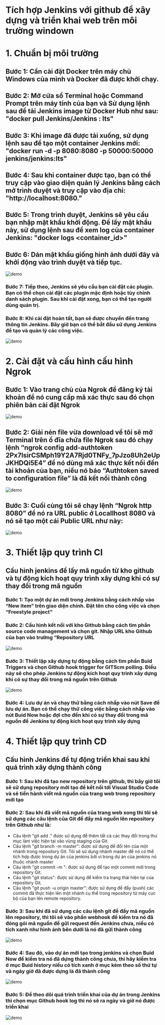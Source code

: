 # Tích hợp Jenkins với github để xây dựng và triển khai web trên môi trường windown
# 1. Chuẩn bị môi trường
## Bước 1: Cần cài đặt Docker trên máy chủ Windows của mình và Docker đã được khởi chạy.
## Bước 2: Mở cửa sổ Terminal hoặc Command Prompt trên máy tính của bạn và Sử dụng lệnh sau để tải Jenkins image từ Docker Hub như sau: "docker pull Jenkins/Jenkins : Its"
## Bước 3: Khi image đã được tải xuống, sử dụng lệnh sau để tạo một container Jenkins mới: "docker run -d -p 8080:8080 -p 50000:50000 jenkins/jenkins:lts"
## Bước 4: Sau khi container được tạo, bạn có thể truy cập vào giao diện quản lý Jenkins bằng cách mở trình duyệt và truy cập vào địa chỉ: "http://localhost:8080."
## Bước 5: Trong trình duyệt, Jenkins sẽ yêu cầu bạn nhập mật khẩu khởi động. Để lấy mật khẩu này, sử dụng lệnh sau để xem log của container Jenkins: "docker logs <container_id>" 
## Bước 6: Dán mật khẩu giống hình ảnh dưới đây và khởi động vào trình duyệt và tiếp tục.
![demo](https://lh3.googleusercontent.com/GvoeOOMAawtHsaW-OWQVgryl-jWxnkWIzJQoNCK20DWVdueKIZwtiN4JAIrPjhZAcLIpYedPYYhWRSsYXTUP7wG0E8bNxD6P9p5CiKZ70eu_UQVnJ-wAnik9k2qLI1792yAOF4E4hw=w2400)
### Bước 7: Tiếp theo, Jenkins sẽ yêu cầu bạn cài đặt các plugin. Bạn có thể chọn cài đặt các plugin mặc định hoặc tùy chỉnh danh sách plugin. Sau khi cài đặt xong, bạn có thể tạo người dùng quản trị.
### Bước 8: Khi cài đặt hoàn tất, bạn sẽ được chuyển đến trang thông tin Jenkins. Bây giờ bạn có thể bắt đầu sử dụng Jenkins để tạo và quản lý các công việc.
![demo](https://lh3.googleusercontent.com/0Hl1LxjsvmedJQuU7z8j4XvpDMFMsDUQAEg04lxrX5CcGNAm0o0WoUHhbPJ_WVwaZJTHFIi_KgD5UrXyWnmxl6MELc_17gd0wUwY6-f53Tq1ynqx-nI0KqbjVwcMMJwVjDNa6y9rIA=w2400)
# 2. Cài đặt và cấu hình cấu hình Ngrok
## Bước 1: Vào trang chủ của Ngrok để đăng ký tài khoản để nó cung cấp mã xác thực sau đó chọn phiên bản cài đặt Ngrok
![demo](https://lh3.googleusercontent.com/hnlO-l6EomJUyCGMpqg_F-xyc2nk9pASZ6z781WURPAdxCK6RIUPM-B2vEaolCKOnskYeGvTPLMI_V5cHxRlGvthlDa5theoUqcDz0hHq0ucv_TL2QoxaLMqYQzug7BSmEiREPuiSQ=w2400)
## Bước 2: Giải nén file vừa download về tôi sẽ mở Terminal trên ổ đĩa chứa file Ngrok sau đó chạy lệnh “ngrok config add-authtoken 2Px7IsirCSMph19Y2A7Rjd0TNFy_7pJzo8Uh2eUpJKHDQi5E4” để nó dùng mã xác thực kết nối đến tài khoản của bạn, niếu nó báo “Authtoken saved to configuration file” là đã kết nối thành công
![demo](https://lh3.googleusercontent.com/t4wbbd67SUl9SYSmu92-SHlvFnq5ygEaC2WmaOUD_ePuiluLNMvtYgwklpyLj9dyAnhrzLZTeAq-Ozklkr3ndcydp4rWI0eHAYXlRrQSA1gRno42Wcoj_EBVBUYeiS-EdzduCWUaDQ=w2400)
## Bước 3: Cuối cùng tôi sẽ chạy lệnh “Ngrok http 8080” để nó ra URL public ở Locallhost 8080 và nó sẽ tạo một cái Public URL như này:
![demo](https://lh3.googleusercontent.com/zk29fTg_dG1xp_3-XOvh2qaWBIb9-DX2sZqbxPuSOMJCoNK7n_uXmLjB9KBcDeLAVtLhfPAyqXOfKRjPOxjtkdv6SM62iTnRrl2MRm0VWNoVcboFJ8TgAtvFXfsOMxeKZEwk6-lEmA=w2400)
# 3. Thiết lập quy trình CI
## Cấu hình jenkins để lấy mã nguồn từ kho github và tự động kích hoạt quy trình xây dựng khi có sự thay đổi trong mã nguồn
### Bước 1: Tạo một dự án mới trong Jenkins bằng cách nhấp vào “New item” trên giao diện chính. Đặt tên cho công việc và chọn “Freestyle project” 
### Bước 2: Cấu hình kết nối với kho Github bằng cách tìm phần source code management và chọn git. Nhập URL kho Github của bạn vào trường “Repository URL
![demo](https://lh3.googleusercontent.com/AuuR1aVUll69zy5k9S-cvZx8C0f7VKRSlG7-768TxXpJ-bO-Gua7FRj5g0vwJUBKHN4DmufBBzDNEpsrgnp2SXGISObUrIq_M2ShxCNAomFqXTVjdDitnpySG1hIxzB-M8JQ4t0XBA=w2400)
### Bước 3: Thiết lập xây dựng tự động bằng cách tìm phần Buid Triggers và chọn Github hook trigger for GITScm polling. Điều này sẽ cho phép Jenkins tự động kích hoạt quy trình xây dựng khi có sự thay đổi trong mã nguồn trên Github
![demo](https://lh3.googleusercontent.com/rf-bKJDXPA4uJ-MeW8zRIndFXW2CHjo0yOl4qqEL-us2Vqa38th8OglX8zjSiTfzEqOv5yUbEzsHqFhLJOC9qB54yr1hWoEtT0Q7CAT20kybDE_LO0RB3_V2BrKJDTAY3V1hSvFERA=w2400)
### Bước 4: Lưu dự án và chạy thử bằng cách nhấp vào nút Save để lưu dự án. Bạn có thể chạy thử công việc bằng cách nhấp vào nút Buid Now hoặc đợi cho đến khi có sự thay đổi trong mã nguồn để Jenkins tự động kích hoạt quy trình xây dựng
# 4. Thiết lập quy trình CD
## Cấu hình Jenkins để tự động triển khai sau khi quá trình xây dựng thành công
### Bước 1: Sau khi đã tạo new repository trên github, thì bây giờ tôi sẽ sử dụng repository mới tạo để kết nối tới Visual Studio Code và sẽ tiến hành viết mã nguồn của trang web trong repository mới tạo 
### Bước 2: Sau khi đã viết mã nguồn của trang web xong thì tôi sẽ sử dụng các câu lệnh của Git để đẩy mã nguồn lên repository trên Github như là: 
- Câu lệnh "git add ." được sử dụng để thêm tất cả các thay đổi trong thư mục làm việc hiện tại vào vùng staging của Git.
- Câu lệnh "git branch -m master": được sử dụng để đổi tên của một nhánh trong repository Git. Tôi sẽ sử dụng nhánh master để nó có thể tích hợp được trong dự án của jenkins bởi vì trong dự án của jenkins nó thuộc nhánh master 
- Câu lệnh "git commit -m <message>": được sử dụng để tạo một commit mới trong repository Git.
- Câu lệnh "git status": được sử dụng để kiểm tra trạng thái hiện tại của repository Git.
- Câu lệnh "git push -u origin master": được sử dụng để đẩy (push) các commit đã thực hiện lên một nhánh cụ thể trong repository từ máy cục bộ của bạn lên remote repository.
### Bước 3: Sau khi đã sử dụng các câu lệnh git để đẩy mã nguồn lên repository, thì tôi sẽ vào phần webhook để kiểm tra nó đã đóng gói mã nguồn để gửi request đến Jenkins chưa, niếu có tích xanh như hình ảnh bên dưới là nó đã gửi thành công 
![demo](https://lh3.googleusercontent.com/Xtsvayc7PMXF1g_w260lg10x1rdkR1bUAmW9VZ5rIrKETfDHXN9BwwllDNU75XKNMFMa5kQKGj1qiuNt0ajlgd0lNWPLvYJMFZ71xkSVDvjiGepwDLBuH5bpY9fbzbu5ljO8prawCg=w2400)
### Bước 4: Sau đó, vào dự án mới tạo trong jenkins và chọn Buid Now để kiểm tra nó đã dựng thành công chưa, thì hãy kiểm tra ở mục Buid history niếu có tích xanh ở mục kèm theo số thứ tự và ngày giờ đã được dựng là đã thành công
![demo](https://lh3.googleusercontent.com/Uo96_rVf-7uNWcLMvZb-rB0UWYyQ5vQvsNpqeH8p5MajGCD86qDyYrauoczLVQ_wkM0_3DnuCWHn3Q2Hn64sKhL9tj3hEPS1uNLMiE3vjiUvYkL-Dct6WBme7sx8CUizKtbvFcLx-w=w2400)
### Bước 5: Để theo dõi quá trình triển khai của dự án trong Jenkins thì chọn mục Github hook log thì nó sẽ ra ngày và giờ nó được triển khai
![demo](https://lh3.googleusercontent.com/WprfZ3iLYTvY7NQoPZnG_VmP2eAtByTSv-xftDsBjUuy7WTWBQknxtIF4B9ErSuPdgKEc4QvgvHOZsNEJAh_NrOkuFYLeEO8ciLKpTgE9v25fXXFuSTQ8bxumiNSeyzvHySZJXuScQ=w2400)
  
  
  


